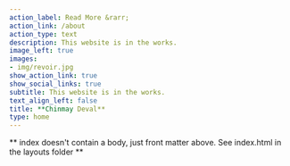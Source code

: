 ```yaml
---
action_label: Read More &rarr;
action_link: /about
action_type: text
description: This website is in the works.
image_left: true
images:
- img/revoir.jpg
show_action_link: true
show_social_links: true
subtitle: This website is in the works.
text_align_left: false
title: **Chinmay Deval**
type: home
---
```


** index doesn't contain a body, just front matter above.
See index.html in the layouts folder **
